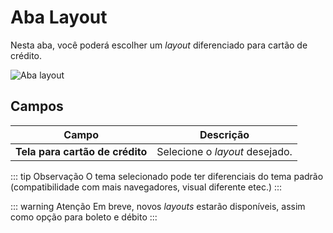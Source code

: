 # Aba Layout

Nesta aba, você poderá escolher um *layout* diferenciado para cartão de crédito.

![Aba layout](/PagSeguro-Checkout-Transparente/assets/tab-layouts.png#zoom)

## Campos

| Campo | Descrição |
| ----- | --------- |
| **Tela para cartão de crédito** | Selecione o *layout* desejado. |

::: tip Observação
O tema selecionado pode ter diferenciais do tema padrão (compatibilidade com mais navegadores, visual diferente etec.)
:::

::: warning Atenção
Em breve, novos *layouts* estarão disponíveis, assim como opção para boleto e débito
:::